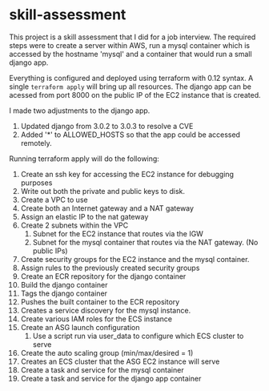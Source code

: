 # skill-assessment
This project is a skill assessment that I did for a job interview.
The required steps were to create a server within AWS, run a mysql
container which is accessed by the hostname 'mysql' and a container
that would run a small django app.

Everything is configured and deployed using terraform with 0.12
syntax.  A single `terraform apply` will bring up all resources.
The django app can be acessed from port 8000 on the public IP of 
the EC2 instance that is created.

I made two adjustments to the django app.
   1. Updated django from 3.0.2 to 3.0.3 to resolve a CVE
   2. Added '*' to ALLOWED_HOSTS so that the app could be accessed remotely.

Running terraform apply will do the following:
  1. Create an ssh key for accessing the EC2 instance for debugging purposes
  2. Write out both the private and public keys to disk.
  3. Create a VPC to use
  4. Create both an Internet gateway and a NAT gateway
  5. Assign an elastic IP to the nat gateway
  6. Create 2 subnets within the VPC
     1. Subnet for the EC2 instance that routes via the IGW
     2. Subnet for the mysql container that routes via the NAT gateway. (No public IPs)
  7. Create security groups for the EC2 instance and the mysql container.
  8. Assign rules to the previously created security groups
  9. Create an ECR repository for the django container
  10. Build the django container
  11. Tags the django container
  12. Pushes the built container to the ECR repository
  13. Creates a service discovery for the mysql instance.
  14. Create various IAM roles for the ECS instance
  15. Create an ASG launch configuration
      1.  Use a script run via user_data to configure which ECS cluster to serve
  16. Create the auto scaling group (min/max/desired = 1)
  17. Creates an ECS cluster that the ASG EC2 instance will serve
  18. Create a task and service for the mysql container
  19. Create a task and service for the django app container